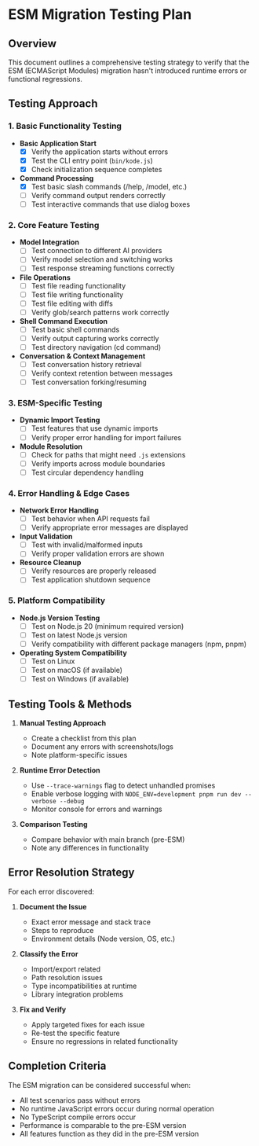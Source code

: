 # ESM Migration Testing Plan

## Overview
This document outlines a comprehensive testing strategy to verify that the ESM (ECMAScript Modules) migration hasn't introduced runtime errors or functional regressions.

## Testing Approach

### 1. Basic Functionality Testing

- **Basic Application Start**
  - [X] Verify the application starts without errors
  - [X] Test the CLI entry point (`bin/kode.js`)
  - [X] Check initialization sequence completes

- **Command Processing**
  - [X] Test basic slash commands (/help, /model, etc.)
  - [ ] Verify command output renders correctly
  - [ ] Test interactive commands that use dialog boxes

### 2. Core Feature Testing

- **Model Integration**
  - [ ] Test connection to different AI providers
  - [ ] Verify model selection and switching works
  - [ ] Test response streaming functions correctly

- **File Operations**
  - [ ] Test file reading functionality
  - [ ] Test file writing functionality
  - [ ] Test file editing with diffs
  - [ ] Verify glob/search patterns work correctly

- **Shell Command Execution**
  - [ ] Test basic shell commands
  - [ ] Verify output capturing works correctly
  - [ ] Test directory navigation (cd command)

- **Conversation & Context Management**
  - [ ] Test conversation history retrieval
  - [ ] Verify context retention between messages
  - [ ] Test conversation forking/resuming

### 3. ESM-Specific Testing

- **Dynamic Import Testing**
  - [ ] Test features that use dynamic imports
  - [ ] Verify proper error handling for import failures

- **Module Resolution**
  - [ ] Check for paths that might need `.js` extensions
  - [ ] Verify imports across module boundaries
  - [ ] Test circular dependency handling

### 4. Error Handling & Edge Cases

- **Network Error Handling**
  - [ ] Test behavior when API requests fail
  - [ ] Verify appropriate error messages are displayed

- **Input Validation**
  - [ ] Test with invalid/malformed inputs
  - [ ] Verify proper validation errors are shown

- **Resource Cleanup**
  - [ ] Verify resources are properly released
  - [ ] Test application shutdown sequence

### 5. Platform Compatibility

- **Node.js Version Testing**
  - [ ] Test on Node.js 20 (minimum required version)
  - [ ] Test on latest Node.js version
  - [ ] Verify compatibility with different package managers (npm, pnpm)

- **Operating System Compatibility**
  - [ ] Test on Linux
  - [ ] Test on macOS (if available)
  - [ ] Test on Windows (if available)

## Testing Tools & Methods

1. **Manual Testing Approach**
   - Create a checklist from this plan
   - Document any errors with screenshots/logs
   - Note platform-specific issues

2. **Runtime Error Detection**
   - Use `--trace-warnings` flag to detect unhandled promises
   - Enable verbose logging with `NODE_ENV=development pnpm run dev --verbose --debug`
   - Monitor console for errors and warnings

3. **Comparison Testing**
   - Compare behavior with main branch (pre-ESM)
   - Note any differences in functionality

## Error Resolution Strategy

For each error discovered:

1. **Document the Issue**
   - Exact error message and stack trace
   - Steps to reproduce
   - Environment details (Node version, OS, etc.)

2. **Classify the Error**
   - Import/export related
   - Path resolution issues
   - Type incompatibilities at runtime
   - Library integration problems

3. **Fix and Verify**
   - Apply targeted fixes for each issue
   - Re-test the specific feature
   - Ensure no regressions in related functionality

## Completion Criteria

The ESM migration can be considered successful when:

- All test scenarios pass without errors
- No runtime JavaScript errors occur during normal operation
- No TypeScript compile errors occur
- Performance is comparable to the pre-ESM version
- All features function as they did in the pre-ESM version
